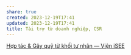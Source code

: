 ```yaml
---
share: true
created: 2023-12-19T17:41
updated: 2023-12-19T17:41
title: Tài trợ từ doanh nghiệp, CSR
---
```




[Hợp tác & Gây quỹ từ khối tư nhân — Viện iSEE](https://www.isee.org.vn/thu-vien/c8zk30ydi7y5ngxc99maqtpg3817r6-6kahw)